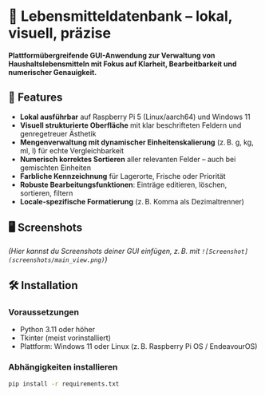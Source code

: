 # 🥫 Lebensmitteldatenbank – lokal, visuell, präzise

**Plattformübergreifende GUI-Anwendung zur Verwaltung von Haushaltslebensmitteln mit Fokus auf Klarheit, Bearbeitbarkeit und numerischer Genauigkeit.**

## 🚀 Features

- **Lokal ausführbar** auf Raspberry Pi 5 (Linux/aarch64) und Windows 11
- **Visuell strukturierte Oberfläche** mit klar beschrifteten Feldern und genregetreuer Ästhetik
- **Mengenverwaltung mit dynamischer Einheitenskalierung** (z. B. g, kg, ml, l) für echte Vergleichbarkeit
- **Numerisch korrektes Sortieren** aller relevanten Felder – auch bei gemischten Einheiten
- **Farbliche Kennzeichnung** für Lagerorte, Frische oder Priorität
- **Robuste Bearbeitungsfunktionen**: Einträge editieren, löschen, sortieren, filtern
- **Locale-spezifische Formatierung** (z. B. Komma als Dezimaltrenner)

## 🖥️ Screenshots

*(Hier kannst du Screenshots deiner GUI einfügen, z. B. mit `![Screenshot](screenshots/main_view.png)`)*

## 🛠️ Installation

### Voraussetzungen

- Python 3.11 oder höher
- Tkinter (meist vorinstalliert)
- Plattform: Windows 11 oder Linux (z. B. Raspberry Pi OS / EndeavourOS)

### Abhängigkeiten installieren

```bash
pip install -r requirements.txt
